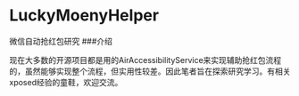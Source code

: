 # LuckyMoenyHelper
微信自动抢红包研究
###介绍

现在大多数的开源项目都是用的AirAccessibilityService来实现辅助抢红包流程的，虽然能够实现整个流程，但实用性较差。因此笔者旨在探索研究学习。有相关xposed经验的童鞋，欢迎交流。
